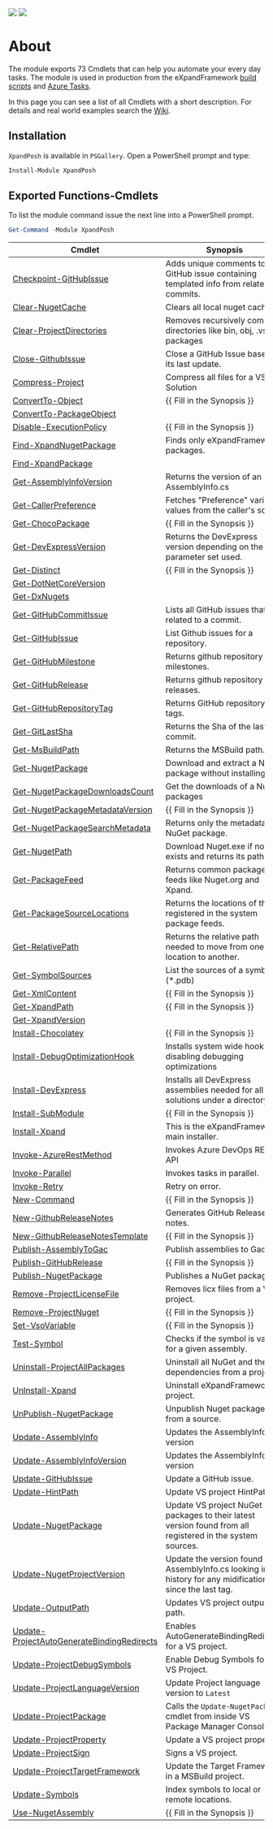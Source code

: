 [![](https://img.shields.io/powershellgallery/v/XpandPosh.svg?style=flat)](https://www.powershellgallery.com/packages/XpandPosh) [![](https://img.shields.io/powershellgallery/dt/XpandPosh.svg?style=flat)](https://www.powershellgallery.com/packages/XpandPosh)
# About
The module exports 73 Cmdlets that can help you automate your every day tasks. The module is used in production from the eXpandFramework [build scripts](https://github.com/eXpandFramework/eXpand/blob/master/Support/Build/Build.ps1) and [Azure Tasks](https://github.com/eXpandFramework/Azure-Tasks).

In this page you can see a list of all Cmdlets with a short description. For details and real world examples search the [Wiki](https://github.com/eXpandFramework/XpandPosh/wiki).
## Installation
`XpandPosh` is available in `PSGallery`. Open a PowerShell prompt and type:
```ps1
Install-Module XpandPosh
```
## Exported Functions-Cmdlets
To list the module command issue the next line into a PowerShell prompt.
```ps1
Get-Command -Module XpandPosh
```
|Cmdlet|Synopsis|
|---|---|
|[Checkpoint-GitHubIssue](https://github.com/eXpandFramework/XpandPosh/wiki/Checkpoint-GitHubIssue)|Adds unique comments to a GitHub issue containing templated info from related commits.|
|[Clear-NugetCache](https://github.com/eXpandFramework/XpandPosh/wiki/Clear-NugetCache)|Clears all local nuget caches.|
|[Clear-ProjectDirectories](https://github.com/eXpandFramework/XpandPosh/wiki/Clear-ProjectDirectories)|Removes recursively common directories like bin, obj, .vs, packages|
|[Close-GithubIssue](https://github.com/eXpandFramework/XpandPosh/wiki/Close-GithubIssue)|Close a GitHub Issue based on its last update.|
|[Compress-Project](https://github.com/eXpandFramework/XpandPosh/wiki/Compress-Project)|Compress all files for a VS Solution|
|[ConvertTo-Object](https://github.com/eXpandFramework/XpandPosh/wiki/ConvertTo-Object)|{{ Fill in the Synopsis }}|
|[ConvertTo-PackageObject](https://github.com/eXpandFramework/XpandPosh/wiki/ConvertTo-PackageObject)||
|[Disable-ExecutionPolicy](https://github.com/eXpandFramework/XpandPosh/wiki/Disable-ExecutionPolicy)|{{ Fill in the Synopsis }}|
|[Find-XpandNugetPackage](https://github.com/eXpandFramework/XpandPosh/wiki/Find-XpandNugetPackage)|Finds only eXpandFramework packages.|
|[Find-XpandPackage](https://github.com/eXpandFramework/XpandPosh/wiki/Find-XpandPackage)||
|[Get-AssemblyInfoVersion](https://github.com/eXpandFramework/XpandPosh/wiki/Get-AssemblyInfoVersion)|Returns the version of an AssemblyInfo.cs|
|[Get-CallerPreference](https://github.com/eXpandFramework/XpandPosh/wiki/Get-CallerPreference)|Fetches "Preference" variable values from the caller's scope.|
|[Get-ChocoPackage](https://github.com/eXpandFramework/XpandPosh/wiki/Get-ChocoPackage)|{{ Fill in the Synopsis }}|
|[Get-DevExpressVersion](https://github.com/eXpandFramework/XpandPosh/wiki/Get-DevExpressVersion)|Returns the DevExpress version depending on the parameter set used.|
|[Get-Distinct](https://github.com/eXpandFramework/XpandPosh/wiki/Get-Distinct)|{{ Fill in the Synopsis }}|
|[Get-DotNetCoreVersion](https://github.com/eXpandFramework/XpandPosh/wiki/Get-DotNetCoreVersion)||
|[Get-DxNugets](https://github.com/eXpandFramework/XpandPosh/wiki/Get-DxNugets)||
|[Get-GitHubCommitIssue](https://github.com/eXpandFramework/XpandPosh/wiki/Get-GitHubCommitIssue)|Lists all GitHub issues that related to a commit.|
|[Get-GitHubIssue](https://github.com/eXpandFramework/XpandPosh/wiki/Get-GitHubIssue)|List Github issues for a repository.|
|[Get-GitHubMilestone](https://github.com/eXpandFramework/XpandPosh/wiki/Get-GitHubMilestone)|Returns github repository milestones.|
|[Get-GitHubRelease](https://github.com/eXpandFramework/XpandPosh/wiki/Get-GitHubRelease)|Returns github repository releases.|
|[Get-GitHubRepositoryTag](https://github.com/eXpandFramework/XpandPosh/wiki/Get-GitHubRepositoryTag)|Returns GitHub repository tags.|
|[Get-GitLastSha](https://github.com/eXpandFramework/XpandPosh/wiki/Get-GitLastSha)|Returns the Sha of the last git commit.|
|[Get-MsBuildPath](https://github.com/eXpandFramework/XpandPosh/wiki/Get-MsBuildPath)|Returns the MSBuild path.|
|[Get-NugetPackage](https://github.com/eXpandFramework/XpandPosh/wiki/Get-NugetPackage)|Download and extract a NuGet package without installing it.|
|[Get-NugetPackageDownloadsCount](https://github.com/eXpandFramework/XpandPosh/wiki/Get-NugetPackageDownloadsCount)|Get the downloads of a NuGet packages|
|[Get-NugetPackageMetadataVersion](https://github.com/eXpandFramework/XpandPosh/wiki/Get-NugetPackageMetadataVersion)|{{ Fill in the Synopsis }}|
|[Get-NugetPackageSearchMetadata](https://github.com/eXpandFramework/XpandPosh/wiki/Get-NugetPackageSearchMetadata)|Returns only the metadata of a NuGet package.|
|[Get-NugetPath](https://github.com/eXpandFramework/XpandPosh/wiki/Get-NugetPath)|Download Nuget.exe if not exists and returns its path.|
|[Get-PackageFeed](https://github.com/eXpandFramework/XpandPosh/wiki/Get-PackageFeed)|Returns common package feeds like Nuget.org and Xpand.|
|[Get-PackageSourceLocations](https://github.com/eXpandFramework/XpandPosh/wiki/Get-PackageSourceLocations)|Returns the locations of the registered in the system package feeds.|
|[Get-RelativePath](https://github.com/eXpandFramework/XpandPosh/wiki/Get-RelativePath)|Returns the relative path needed to move from one location to another.|
|[Get-SymbolSources](https://github.com/eXpandFramework/XpandPosh/wiki/Get-SymbolSources)|List the sources of a symbol (*.pdb)|
|[Get-XmlContent](https://github.com/eXpandFramework/XpandPosh/wiki/Get-XmlContent)|{{ Fill in the Synopsis }}|
|[Get-XpandPath](https://github.com/eXpandFramework/XpandPosh/wiki/Get-XpandPath)|{{ Fill in the Synopsis }}|
|[Get-XpandVersion](https://github.com/eXpandFramework/XpandPosh/wiki/Get-XpandVersion)||
|[Install-Chocolatey](https://github.com/eXpandFramework/XpandPosh/wiki/Install-Chocolatey)|{{ Fill in the Synopsis }}|
|[Install-DebugOptimizationHook](https://github.com/eXpandFramework/XpandPosh/wiki/Install-DebugOptimizationHook)|Installs system wide hook for disabling debugging optimizations|
|[Install-DevExpress](https://github.com/eXpandFramework/XpandPosh/wiki/Install-DevExpress)|Installs all DevExpress assemblies needed for all solutions under a directory.|
|[Install-SubModule](https://github.com/eXpandFramework/XpandPosh/wiki/Install-SubModule)|{{ Fill in the Synopsis }}|
|[Install-Xpand](https://github.com/eXpandFramework/XpandPosh/wiki/Install-Xpand)|This is the eXpandFramework main installer.|
|[Invoke-AzureRestMethod](https://github.com/eXpandFramework/XpandPosh/wiki/Invoke-AzureRestMethod)|Invokes Azure DevOps REST API|
|[Invoke-Parallel](https://github.com/eXpandFramework/XpandPosh/wiki/Invoke-Parallel)|Invokes tasks in parallel.|
|[Invoke-Retry](https://github.com/eXpandFramework/XpandPosh/wiki/Invoke-Retry)|Retry on error.|
|[New-Command](https://github.com/eXpandFramework/XpandPosh/wiki/New-Command)|{{ Fill in the Synopsis }}|
|[New-GithubReleaseNotes](https://github.com/eXpandFramework/XpandPosh/wiki/New-GithubReleaseNotes)|Generates GitHub Release notes.|
|[New-GithubReleaseNotesTemplate](https://github.com/eXpandFramework/XpandPosh/wiki/New-GithubReleaseNotesTemplate)|{{ Fill in the Synopsis }}|
|[Publish-AssemblyToGac](https://github.com/eXpandFramework/XpandPosh/wiki/Publish-AssemblyToGac)|Publish assemblies to Gac.|
|[Publish-GitHubRelease](https://github.com/eXpandFramework/XpandPosh/wiki/Publish-GitHubRelease)|{{ Fill in the Synopsis }}|
|[Publish-NugetPackage](https://github.com/eXpandFramework/XpandPosh/wiki/Publish-NugetPackage)|Publishes a NuGet package.|
|[Remove-ProjectLicenseFile](https://github.com/eXpandFramework/XpandPosh/wiki/Remove-ProjectLicenseFile)|Removes licx files from a VS project.|
|[Remove-ProjectNuget](https://github.com/eXpandFramework/XpandPosh/wiki/Remove-ProjectNuget)|{{ Fill in the Synopsis }}|
|[Set-VsoVariable](https://github.com/eXpandFramework/XpandPosh/wiki/Set-VsoVariable)|{{ Fill in the Synopsis }}|
|[Test-Symbol](https://github.com/eXpandFramework/XpandPosh/wiki/Test-Symbol)|Checks if the symbol is valid for a given assembly.|
|[Uninstall-ProjectAllPackages](https://github.com/eXpandFramework/XpandPosh/wiki/Uninstall-ProjectAllPackages)|Uninstall all NuGet and their dependencies from a project.|
|[UnInstall-Xpand](https://github.com/eXpandFramework/XpandPosh/wiki/UnInstall-Xpand)|Uninstall eXpandFramework project.|
|[UnPublish-NugetPackage](https://github.com/eXpandFramework/XpandPosh/wiki/UnPublish-NugetPackage)|Unpublish Nuget packages from a source.|
|[Update-AssemblyInfo](https://github.com/eXpandFramework/XpandPosh/wiki/Update-AssemblyInfo)|Updates the AssemblyInfo.cs version|
|[Update-AssemblyInfoVersion](https://github.com/eXpandFramework/XpandPosh/wiki/Update-AssemblyInfoVersion)|Updates the AssemblyInfo.cs version|
|[Update-GitHubIssue](https://github.com/eXpandFramework/XpandPosh/wiki/Update-GitHubIssue)|Update a GitHub issue.|
|[Update-HintPath](https://github.com/eXpandFramework/XpandPosh/wiki/Update-HintPath)|Update VS project HintPath.|
|[Update-NugetPackage](https://github.com/eXpandFramework/XpandPosh/wiki/Update-NugetPackage)|Update VS project NuGet packages to their latest version found from all registered in the system sources.|
|[Update-NugetProjectVersion](https://github.com/eXpandFramework/XpandPosh/wiki/Update-NugetProjectVersion)|Update the version found in AssemblyInfo.cs looking in Git history for any midification since the last tag.|
|[Update-OutputPath](https://github.com/eXpandFramework/XpandPosh/wiki/Update-OutputPath)|Updates VS project output path.|
|[Update-ProjectAutoGenerateBindingRedirects](https://github.com/eXpandFramework/XpandPosh/wiki/Update-ProjectAutoGenerateBindingRedirects)|Enables AutoGenerateBindingRedirects for a VS project.|
|[Update-ProjectDebugSymbols](https://github.com/eXpandFramework/XpandPosh/wiki/Update-ProjectDebugSymbols)|Enable Debug Symbols for a VS Project.|
|[Update-ProjectLanguageVersion](https://github.com/eXpandFramework/XpandPosh/wiki/Update-ProjectLanguageVersion)|Update Project language version to `Latest`|
|[Update-ProjectPackage](https://github.com/eXpandFramework/XpandPosh/wiki/Update-ProjectPackage)|Calls the `Update-NugetPackage` cmdlet from inside VS Package Manager Console|
|[Update-ProjectProperty](https://github.com/eXpandFramework/XpandPosh/wiki/Update-ProjectProperty)|Update a VS project property.|
|[Update-ProjectSign](https://github.com/eXpandFramework/XpandPosh/wiki/Update-ProjectSign)|Signs a VS project.|
|[Update-ProjectTargetFramework](https://github.com/eXpandFramework/XpandPosh/wiki/Update-ProjectTargetFramework)|Update the Target Framework in a MSBuild project.|
|[Update-Symbols](https://github.com/eXpandFramework/XpandPosh/wiki/Update-Symbols)|Index symbols to local or remote locations.|
|[Use-NugetAssembly](https://github.com/eXpandFramework/XpandPosh/wiki/Use-NugetAssembly)|{{ Fill in the Synopsis }}|
 
